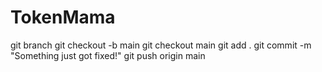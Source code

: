 # TokenMama

git branch
git checkout -b main
git checkout main
git add .
git commit -m "Something just got fixed!"
git push origin main